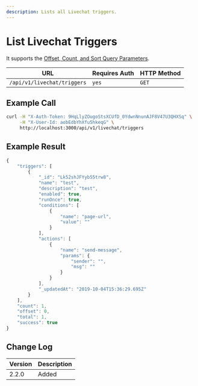 ```yaml
---
description: Lists all Livechat triggers.
---
```


# List Livechat Triggers

It supports the [Offset, Count, and Sort Query Parameters](../pagination.md).

| URL                         | Requires Auth | HTTP Method |
| --------------------------- | ------------- | ----------- |
| `/api/v1/livechat/triggers` | `yes`         | `GET`       |

## Example Call

```bash
curl -H "X-Auth-Token: 9HqLlyZOugoStsXCUfD_0YdwnNnunAJF8V47U3QHXSq" \
     -H "X-User-Id: aobEdbYhXfu5hkeqG" \
     http://localhost:3000/api/v1/livechat/triggers
```

## Example Result

```javascript
{
    "triggers": [
        {
            "_id": "Lk52shJFYyb55trw8",
            "name": "test",
            "description": "test",
            "enabled": true,
            "runOnce": true,
            "conditions": [
                {
                    "name": "page-url",
                    "value": ""
                }
            ],
            "actions": [
                {
                    "name": "send-message",
                    "params": {
                        "sender": "",
                        "msg": ""
                    }
                }
            ],
            "_updatedAt": "2019-10-04T15:36:29.695Z"
        }
    ],
    "count": 1,
    "offset": 0,
    "total": 1,
    "success": true
}
```

## Change Log

| Version | Description |
| ------- | ----------- |
| 2.2.0   | Added       |

##
